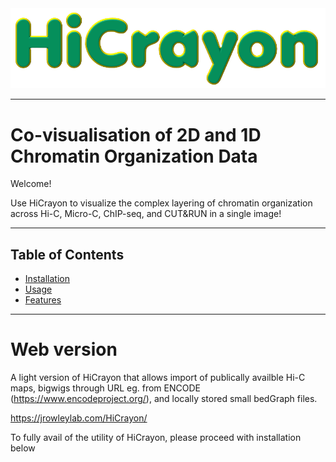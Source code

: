 <div style="text-align: center;">
  <img src="www/logo/HiCrayon_logo2.png" alt="HiCrayon Logo" width="750" />
</div>

------------------------------------------
# Co-visualisation of 2D and 1D Chromatin Organization Data

Welcome! 

Use HiCrayon to visualize the complex layering of chromatin organization across Hi-C, Micro-C, ChIP-seq, and CUT&RUN in a single image!

---------------------------------------------
## Table of Contents

- [Installation](./installation.md)
- [Usage](./usage.md)
- [Features](./features.md)


---------------------------------------------
# Web version

A light version of HiCrayon that allows import of publically availble Hi-C maps, bigwigs through URL eg. from ENCODE (https://www.encodeproject.org/), and locally stored small bedGraph files.

https://jrowleylab.com/HiCrayon/

To fully avail of the utility of HiCrayon, please proceed with installation below

